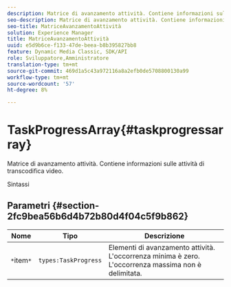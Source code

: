 ```yaml
---
description: Matrice di avanzamento attività. Contiene informazioni sulle attività di transcodifica video.
seo-description: Matrice di avanzamento attività. Contiene informazioni sulle attività di transcodifica video.
seo-title: MatriceAvanzamentoAttività
solution: Experience Manager
title: MatriceAvanzamentoAttività
uuid: e5d9b6ce-f133-47de-beea-b8b395827bb8
feature: Dynamic Media Classic, SDK/API
role: Sviluppatore,Amministratore
translation-type: tm+mt
source-git-commit: 469d1a5c43a972116a8a2efb0de5708800130a99
workflow-type: tm+mt
source-wordcount: '57'
ht-degree: 8%

---
```



# TaskProgressArray{#taskprogressarray}

Matrice di avanzamento attività. Contiene informazioni sulle attività di transcodifica video.

Sintassi

## Parametri {#section-2fc9bea56b6d4b72b80d4f04c5f9b862}

| Nome | Tipo | Descrizione |
|---|---|---|
| `*`item`*` | `types:TaskProgress` | Elementi di avanzamento attività. L&#39;occorrenza minima è zero. L&#39;occorrenza massima non è delimitata. |

